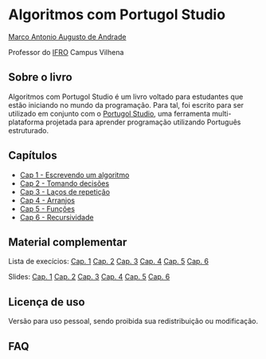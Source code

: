 # Algoritmos com Portugol Studio

[Marco Antonio Augusto de Andrade](https://marcoandra.de)


Professor do [IFRO](https://www.ifro.edu.br) Campus Vilhena

## Sobre o livro
Algoritmos com Portugol Studio é um livro voltado para estudantes que estão iniciando no mundo da programação. Para tal, foi escrito para ser utilizado em conjunto com o [Portugol Studio](http://lite.acad.univali.br/portugol/), uma ferramenta multi-plataforma projetada para aprender programação utilizando Português estruturado.

## Capítulos
* [Cap 1 - Escrevendo um algoritmo](cap1.html)
* [Cap 2 - Tomando decisões](cap2.html)
* [Cap 3 - Laços de repetição](cap3.html)
* [Cap 4 - Arranjos]()
* [Cap 5 - Funções]()
* [Cap 6 - Recursividade]()

## Material complementar
Lista de execícios:
[Cap. 1]() [Cap. 2]() [Cap. 3]() [Cap. 4]() [Cap. 5]() [Cap. 6]()

Slides:
[Cap. 1]() [Cap. 2]() [Cap. 3]() [Cap. 4]() [Cap. 5]() [Cap. 6]()

## Licença de uso
Versão para uso pessoal, sendo proibida sua redistribuição ou modificação.

## FAQ
